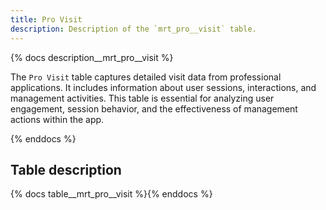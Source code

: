 ```yaml
---
title: Pro Visit
description: Description of the `mrt_pro__visit` table.
---
```


{% docs description__mrt_pro__visit %}

The `Pro Visit` table captures detailed visit data from professional applications. It includes information about user sessions, interactions, and management activities. This table is essential for analyzing user engagement, session behavior, and the effectiveness of management actions within the app.

{% enddocs %}

## Table description

{% docs table__mrt_pro__visit %}{% enddocs %}
